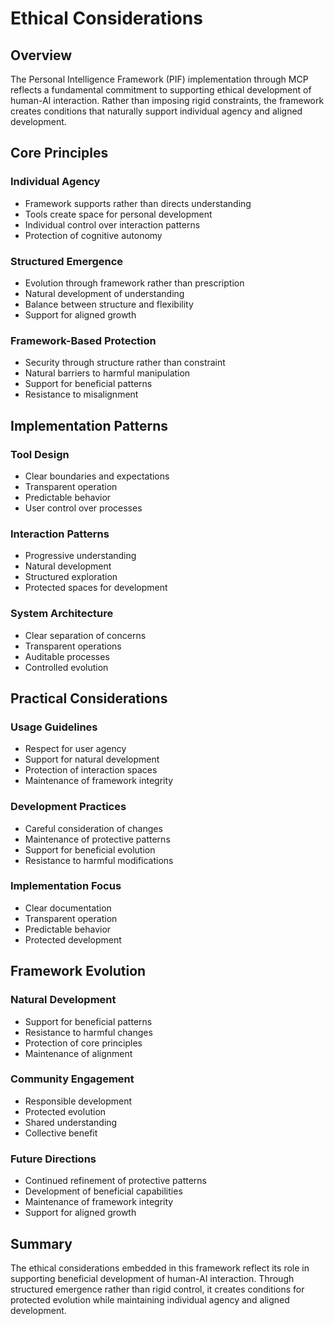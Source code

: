 # Ethical Considerations

## Overview
The Personal Intelligence Framework (PIF) implementation through MCP reflects a fundamental commitment to supporting ethical development of human-AI interaction. Rather than imposing rigid constraints, the framework creates conditions that naturally support individual agency and aligned development.

## Core Principles

### Individual Agency
- Framework supports rather than directs understanding
- Tools create space for personal development
- Individual control over interaction patterns
- Protection of cognitive autonomy

### Structured Emergence
- Evolution through framework rather than prescription
- Natural development of understanding
- Balance between structure and flexibility
- Support for aligned growth

### Framework-Based Protection
- Security through structure rather than constraint
- Natural barriers to harmful manipulation
- Support for beneficial patterns
- Resistance to misalignment

## Implementation Patterns

### Tool Design
- Clear boundaries and expectations
- Transparent operation
- Predictable behavior
- User control over processes

### Interaction Patterns
- Progressive understanding
- Natural development
- Structured exploration
- Protected spaces for development

### System Architecture
- Clear separation of concerns
- Transparent operations
- Auditable processes
- Controlled evolution

## Practical Considerations

### Usage Guidelines
- Respect for user agency
- Support for natural development
- Protection of interaction spaces
- Maintenance of framework integrity

### Development Practices
- Careful consideration of changes
- Maintenance of protective patterns
- Support for beneficial evolution
- Resistance to harmful modifications

### Implementation Focus
- Clear documentation
- Transparent operation
- Predictable behavior
- Protected development

## Framework Evolution

### Natural Development
- Support for beneficial patterns
- Resistance to harmful changes
- Protection of core principles
- Maintenance of alignment

### Community Engagement
- Responsible development
- Protected evolution
- Shared understanding
- Collective benefit

### Future Directions
- Continued refinement of protective patterns
- Development of beneficial capabilities
- Maintenance of framework integrity
- Support for aligned growth

## Summary
The ethical considerations embedded in this framework reflect its role in supporting beneficial development of human-AI interaction. Through structured emergence rather than rigid control, it creates conditions for protected evolution while maintaining individual agency and aligned development.